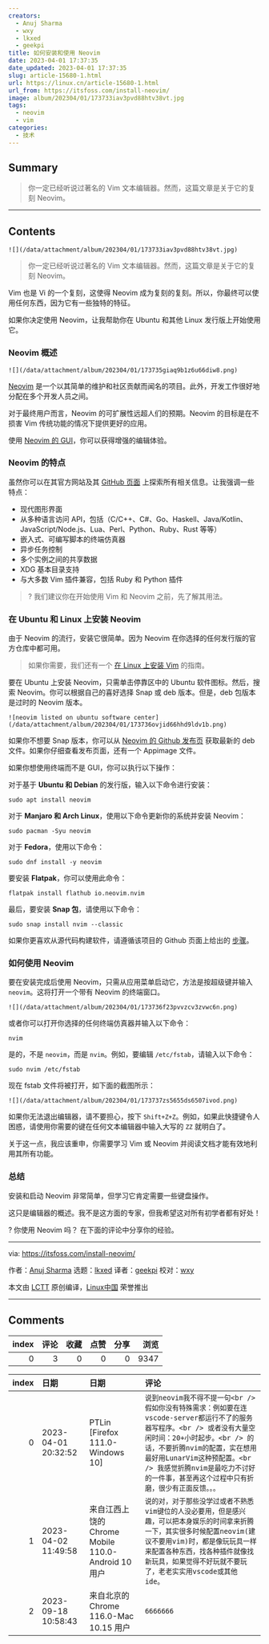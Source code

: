 ```yaml
---
creators:
  - Anuj Sharma
  - wxy
  - lkxed
  - geekpi
title: 如何安装和使用 Neovim
date: 2023-04-01 17:37:35
date_updated: 2023-04-01 17:37:35
slug: article-15680-1.html
url: https://linux.cn/article-15680-1.html
url_from: https://itsfoss.com/install-neovim/
image: album/202304/01/173733iav3pvd88htv38vt.jpg
tags:
  - neovim
  - vim
categories:
  - 技术
---
```


## Summary

> 你一定已经听说过著名的 Vim 文本编辑器。然而，这篇文章是关于它的复刻 Neovim。

***

<!-- more -->

## Contents

`![](/data/attachment/album/202304/01/173733iav3pvd88htv38vt.jpg)`

> 
> 你一定已经听说过著名的 Vim 文本编辑器。然而，这篇文章是关于它的复刻 Neovim。
> 
> 
> 

Vim 也是 Vi 的一个复刻，这使得 Neovim 成为复刻的复刻。所以，你最终可以使用任何东西，因为它有一些独特的特征。

如果你决定使用 Neovim，让我帮助你在 Ubuntu 和其他 Linux 发行版上开始使用它。

### Neovim 概述

`![](/data/attachment/album/202304/01/173735giaq9b1z6u66diw8.png)`

[Neovim](https://neovim.io/?ref=itsfoss.com) 是一个以其简单的维护和社区贡献而闻名的项目。此外，开发工作很好地分配在多个开发人员之间。

对于最终用户而言，Neovim 的可扩展性远超人们的预期。Neovim 的目标是在不损害 Vim 传统功能的情况下提供更好的应用。

使用 [Neovim 的 GUI](https://itsfoss.com/neovim-gui-editors/)，你可以获得增强的编辑体验。

### Neovim 的特点

虽然你可以在其官方网站及其 [GitHub 页面](https://github.com/neovim/neovim?ref=itsfoss.com) 上探索所有相关信息。让我强调一些特点：

* 现代图形界面
* 从多种语言访问 API，包括（C/C++、C#、Go、Haskell、Java/Kotlin、JavaScript/Node.js、Lua、Perl、Python、Ruby、Rust 等等）
* 嵌入式、可编写脚本的终端仿真器
* 异步任务控制
* 多个实例之间的共享数据
* XDG 基本目录支持
* 与大多数 Vim 插件兼容，包括 Ruby 和 Python 插件

> 
> ? 我们建议你在开始使用 Vim 和 Neovim 之前，先了解其用法。
> 
> 
> 

### 在 Ubuntu 和 Linux 上安装 Neovim

由于 Neovim 的流行，安装它很简单。因为 Neovim 在你选择的任何发行版的官方仓库中都可用。

> 
> 如果你需要，我们还有一个 [在 Linux 上安装 Vim](https://itsfoss.com/install-latest-vim-ubuntu/) 的指南。
> 
> 
> 

要在 Ubuntu 上安装 Neovim，只需单击停靠区中的 Ubuntu 软件图标。然后，搜索 Neovim。你可以根据自己的喜好选择 Snap 或 deb 版本。但是，deb 包版本是过时的 Neovim 版本。

`![neovim listed on ubuntu software center](/data/attachment/album/202304/01/173736ovjid66hhd9ldv1b.png)`

如果你不想要 Snap 版本，你可以从 [Neovim 的 Github 发布页](https://github.com/neovim/neovim/releases/tag/stable?ref=itsfoss.com) 获取最新的 deb 文件。如果你仔细查看发布页面，还有一个 Appimage 文件。

如果你想使用终端而不是 GUI，你可以执行以下操作：

对于基于 **Ubuntu 和 Debian** 的发行版，输入以下命令进行安装：

```shell
sudo apt install neovim
```

对于 **Manjaro 和 Arch Linux**，使用以下命令更新你的系统并安装 Neovim：

```shell
sudo pacman -Syu neovim
```

对于 **Fedora**，使用以下命令：

```shell
sudo dnf install -y neovim
```

要安装 **Flatpak**，你可以使用此命令：

```shell
flatpak install flathub io.neovim.nvim
```

最后，要安装 **Snap 包**，请使用以下命令：

```shell
sudo snap install nvim --classic
```

如果你更喜欢从源代码构建软件，请遵循该项目的 Github 页面上给出的 [步骤](https://github.com/neovim/neovim/wiki/Installing-Neovim?ref=itsfoss.com#install-from-source)。

### 如何使用 Neovim

要在安装完成后使用 Neovim，只需从应用菜单启动它，方法是按超级键并输入 `neovim`。这将打开一个带有 Neovim 的终端窗口。

`![](/data/attachment/album/202304/01/173736f23pvvzcv3zvwc6n.png)`

或者你可以打开你选择的任何终端仿真器并输入以下命令：

```shell
nvim
```

是的，不是 `neovim`，而是 `nvim`。例如，要编辑 `/etc/fstab`，请输入以下命令：

```shell
sudo nvim /etc/fstab
```

现在 fstab 文件将被打开，如下面的截图所示：

`![](/data/attachment/album/202304/01/173737zs5655ds6507ivod.png)`

如果你无法退出编辑器，请不要担心，按下 `Shift+Z+Z`。例如，如果此快捷键令人困惑，请使用你需要的键在任何文本编辑器中输入大写的 `ZZ` 就明白了。

关于这一点，我应该重申，你需要学习 Vim 或 Neovim 并阅读文档才能有效地利用其所有功能。

### 总结

安装和启动 Neovim 非常简单，但学习它肯定需要一些键盘操作。

这只是编辑器的概述。我不是这方面的专家，但我希望这对所有初学者都有好处！

? 你使用 Neovim 吗？ 在下面的评论中分享你的经验。

---

via: <https://itsfoss.com/install-neovim/>

作者：[Anuj Sharma](https://itsfoss.com/author/anuj/) 选题：[lkxed](https://github.com/lkxed/) 译者：[geekpi](https://github.com/geekpi) 校对：[wxy](https://github.com/wxy)

本文由 [LCTT](https://github.com/LCTT/TranslateProject) 原创编译，[Linux中国](https://linux.cn/) 荣誉推出

***

## Comments


|   index |   评论 |   收藏 |   点赞 |   分享 |   浏览 |
|--------:|-------:|-------:|-------:|-------:|-------:|
|       0 |      3 |      0 |      0 |      0 |   9347 |

|   index | 日期                | 日期                                               | 评论                                                                                                                                                                                                                                                                                                           |
|--------:|:--------------------|:---------------------------------------------------|:---------------------------------------------------------------------------------------------------------------------------------------------------------------------------------------------------------------------------------------------------------------------------------------------------------------|
|       0 | 2023-04-01 20:32:52 | PTLin [Firefox 111.0-Windows 10]                   | `说到neovim我不得不提一句<br /> 假如你没有特殊需求：例如要在连vscode-server都运行不了的服务器写程序。<br /> 或者没有大量空闲时间：20+小时起步。<br /> 的话，不要折腾nvim的配置，实在想用最好用LunarVim这种预配置。<br /> 我感觉折腾nvim是最吃力不讨好的一件事，甚至再这个过程中只有折磨，很少有正面反馈。。。` |
|       1 | 2023-04-02 11:49:58 | 来自江西上饶的 Chrome Mobile 110.0-Android 10 用户 | `说的对，对于那些没学过或者不熟悉vim键位的人没必要用，但是感兴趣，可以把本身娱乐的时间拿来折腾一下，其实很多时候配置neovim(建议不要用vim)时，都是像玩玩具一样来配置各种东西，找各种插件就像找新玩具，如果觉得不好玩就不要玩了，老老实实用vscode或其他ide。`                                                    |
|       2 | 2023-09-18 10:58:43 | 来自北京的 Chrome 116.0-Mac 10.15 用户             | `6666666`                                                                                                                                                                                                                                                                                                      |
